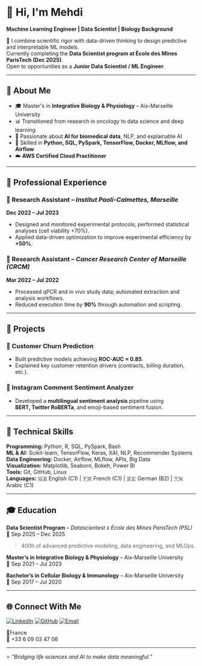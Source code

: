 # 👋 Hi, I'm Mehdi  
**Machine Learning Engineer | Data Scientist | Biology Background**

🎯 I combine scientific rigor with data-driven thinking to design predictive and interpretable ML models.  
Currently completing the **Data Scientist program at École des Mines ParisTech (Dec 2025)**.  
Open to opportunities as a **Junior Data Scientist / ML Engineer**.

---

## 🧠 About Me
- 🎓 Master's in **Integrative Biology & Physiology** – Aix-Marseille University  
- 📊 Transitioned from research in oncology to data science and deep learning  
- 🧬 Passionate about **AI for biomedical data**, NLP, and explainable AI  
- 🧰 Skilled in **Python, SQL, PySpark, TensorFlow, Docker, MLflow, and Airflow**  
- ☁️ **AWS Certified Cloud Practitioner**  

---

## 💼 Professional Experience

### 🔬 Research Assistant – *Institut Paoli-Calmettes, Marseille*  
**Dec 2022 – Jul 2023**  
- Designed and monitored experimental protocols; performed statistical analyses (cell viability +70%).  
- Applied data-driven optimization to improve experimental efficiency by **+50%**.

### 🧪 Research Assistant – *Cancer Research Center of Marseille (CRCM)*  
**Mar 2022 – Jul 2022**  
- Processed qPCR and in vivo study data; automated extraction and analysis workflows.  
- Reduced execution time by **90%** through automation and scripting.

---

## 🚀 Projects

### 🧩 Customer Churn Prediction
- Built predictive models achieving **ROC-AUC ≈ 0.85**.  
- Explained key customer retention drivers (contracts, billing duration, etc.).  

### 💬 Instagram Comment Sentiment Analyzer
- Developed a **multilingual sentiment analysis** pipeline using  
  **BERT, Twitter RoBERTa**, and emoji-based sentiment fusion.

---

## 🧰 Technical Skills

**Programming:** Python, R, SQL, PySpark, Bash  
**ML & AI:** Scikit-learn, TensorFlow, Keras, XAI, NLP, Recommender Systems  
**Data Engineering:** Docker, Airflow, MLflow, APIs, Big Data  
**Visualization:** Matplotlib, Seaborn, Bokeh, Power BI  
**Tools:** Git, GitHub, Linux  
**Languages:** 🇬🇧 English (C1) | 🇫🇷 French (C1) | 🇩🇪 German (B2) | 🇹🇳 Arabic (C1)

---

## 🎓 Education

**Data Scientist Program** – *Datascientest x École des Mines ParisTech (PSL)*  
📅 Sep 2025 – Dec 2025  
> 400h of advanced predictive modeling, data engineering, and MLOps.  

**Master’s in Integrative Biology & Physiology** – Aix-Marseille University  
📅 Sep 2021 – Jul 2023  

**Bachelor’s in Cellular Biology & Immunology** – Aix-Marseille University  
📅 Sep 2017 – Jul 2020  

---

## 🌐 Connect With Me

[![LinkedIn](https://img.shields.io/badge/LinkedIn-blue?logo=linkedin&logoColor=white)](https://linkedin.com/in/mehdizaghdoudi)
[![GitHub](https://img.shields.io/badge/GitHub-black?logo=github&logoColor=white)](https://github.com/zassoulich)
[![Email](https://img.shields.io/badge/Email-D14836?logo=gmail&logoColor=white)](mailto:zaghdoudi.mehdi@gmail.com)

📍France  
📱 +33 6 09 03 47 06  

---

⭐ *“Bridging life sciences and AI to make data meaningful.”*
